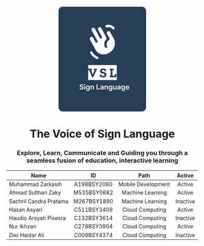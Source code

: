 <p align="center">
  <img src="/profile/img/logo.svg" alt="VSL Logo" width="230">
</p>
<h1 align="center"><b>The Voice of Sign Language</b></h1>

<h3 align="center">Explore, Learn, Communicate and Guiding you through a seamless fusion of education, interactive learning</h3>

<div align="center">

| Name                   |     ID      |        Path        |  Active  |                                        
| ---------------------- | :---------: | :----------------: | :------: |
| Muhammad Zarkasih      | A198BSY2060 | Mobile Development |  Active  |                  
| Ahmad Sulthan Zaky     | M535BSY0682 |  Machine Learning  |  Active  |                                
| Sachril Candra Pratama | M267BSY1890 |  Machine Learning  | Inactive |                                   
| Hasan Asyari           | C511BSY3409 |  Cloud Computing   |  Active  |
| Haudio Arsyah Pisesra  | C132BSY3614 |  Cloud Computing   | Inactive |                
| Nur Ikhzan             | C278BSY3904 |  Cloud Computing   |  Active  |                 
| Dwi Haidar Ali         | C009BSY4374 |  Cloud Computing   | Inactive |         

</div>
